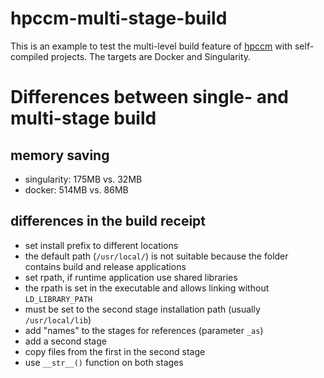 # hpccm-multi-stage-build
This is an example to test the multi-level build feature of [hpccm](https://github.com/NVIDIA/hpc-container-maker) with self-compiled projects. The targets are Docker and Singularity.

# Differences between single- and multi-stage build
## memory saving
 * singularity: 175MB vs. 32MB
 * docker:      514MB vs. 86MB
## differences in the build receipt
 * set install prefix to different locations
  * the default path (`/usr/local/`) is not suitable because the folder contains build and release applications
 * set rpath, if runtime application use shared libraries
  * the rpath is set in the executable and allows linking without `LD_LIBRARY_PATH`
  * must be set to the second stage installation path (usually `/usr/local/lib`)
 * add "names" to the stages for references (parameter `_as`)
 * add a second stage
  * copy files from the first in the second stage
  * use `__str__()` function on both stages
